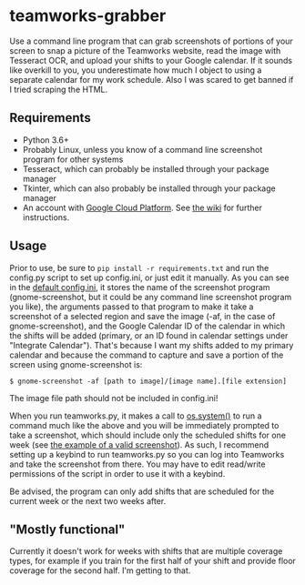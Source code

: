 # teamworks-grabber
Use a command line program that can grab screenshots of portions of your screen to snap a picture of the Teamworks website, read the image with Tesseract OCR, and upload your shifts to your Google calendar. If it sounds like overkill to you, you underestimate how much I object to using a separate calendar for my work schedule. Also I was scared to get banned if I tried scraping the HTML.

## Requirements
- Python 3.6+
- Probably Linux, unless you know of a command line screenshot program for other systems
- Tesseract, which can probably be installed through your package manager
- Tkinter, which can also probably be installed through your package manager
- An account with [Google Cloud Platform](https://console.cloud.google.com/getting-started). See [the wiki](https://github.com/hkcountryman/teamworks-grabber/wiki#integrating-auth-into-the-program) for further instructions.

## Usage
Prior to use, be sure to ```pip install -r requirements.txt``` and run the config.py script to set up config.ini, or just edit it manually. As you can see in the [default config.ini](https://github.com/hkcountryman/teamworks-grabber/blob/main/config.ini), it stores the name of the screenshot program (gnome-screenshot, but it could be any command line screenshot program you like), the arguments passed to that program to make it take a screenshot of a selected region and save the image (-af, in the case of gnome-screenshot), and the Google Calendar ID of the calendar in which the shifts will be added (primary, or an ID found in calendar settings under "Integrate Calendar"). That's because I want my shifts added to my primary calendar and because the command to capture and save a portion of the screen using gnome-screenshot is:
```
$ gnome-screenshot -af [path to image]/[image name].[file extension]
```
The image file path should not be included in config.ini!

When you run teamworks.py, it makes a call to [os.system()](https://docs.python.org/3/library/os.html#os.system) to run a command much like the above and you will be immediately prompted to take a screenshot, which should include only the scheduled shifts for one week (see [the example of a valid screenshot](https://github.com/hkcountryman/teamworks-grabber/wiki#example-of-a-valid-screenshot)). As such, I recommend setting up a keybind to run teamworks.py so you can log into Teamworks and take the screenshot from there. You may have to edit read/write permissions of the script in order to use it with a keybind.

Be advised, the program can only add shifts that are scheduled for the current week or the next two weeks after.

## "Mostly functional"
Currently it doesn't work for weeks with shifts that are multiple coverage types, for example if you train for the first half of your shift and provide floor coverage for the second half. I'm getting to that.
